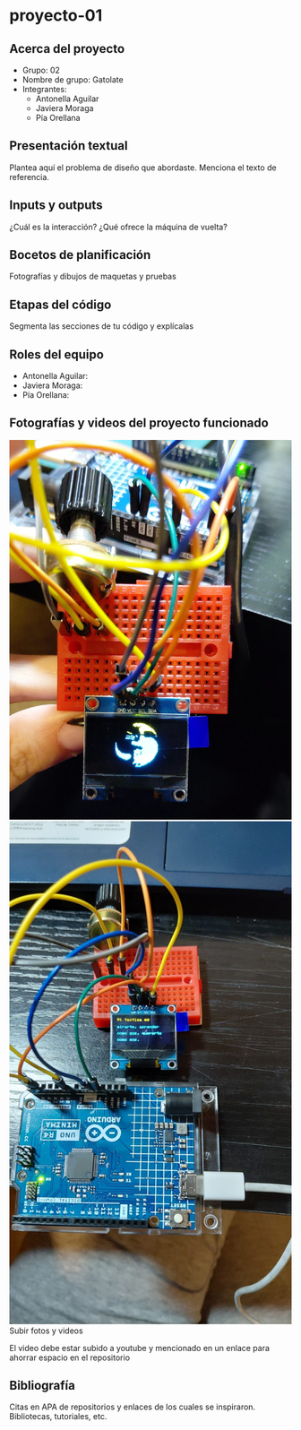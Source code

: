 # proyecto-01

## Acerca del proyecto

- Grupo: 02
- Nombre de grupo: Gatolate
- Integrantes:
  - Antonella Aguilar
  - Javiera Moraga
  - Pía Orellana

## Presentación textual

Plantea aquí el problema de diseño que abordaste. Menciona el texto de referencia.

## Inputs y outputs

¿Cuál es la interacción? ¿Qué ofrece la máquina de vuelta?

## Bocetos de planificación

Fotografías y dibujos de maquetas y pruebas

## Etapas del código

Segmenta las secciones de tu código y explícalas

## Roles del equipo

- Antonella Aguilar:
- Javiera Moraga:
- Pía Orellana: 

## Fotografías y videos del proyecto funcionado
![Foto 1](./imagenes/FUNCIONANDO1.jpeg)
![Foto 2](./imagenes/FUNCIONANDO2.jpeg)
Subir fotos y videos

El video debe estar subido a youtube y mencionado en un enlace para ahorrar espacio en el repositorio

## Bibliografía

Citas en APA de repositorios y enlaces de los cuales se inspiraron. Bibliotecas, tutoriales, etc.
